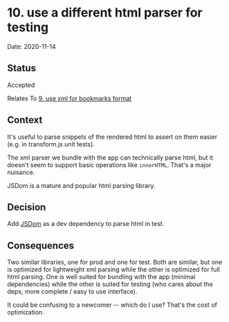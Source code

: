 # 10. use a different html parser for testing

Date: 2020-11-14

## Status

Accepted

Relates To [9. use xml for bookmarks format](0009-use-xml-for-bookmarks-format.md)

## Context

It's useful to parse snippets of the rendered html to assert on them easier
(e.g. in transform.js unit tests). 

The xml parser we bundle with the app can technically parse html, but it doesn't
seem to support basic operations like `innerHTML`. That's a major nuisance.

JSDom is a mature and popular html parsing library.

## Decision

Add [JSDom](https://www.npmjs.com/package/jsdom) as a dev dependency to parse html in test.

## Consequences

Two similar libraries, one for prod and one for test. Both are similar, but one
is optimized for lightweight xml parsing while the other is optimized for full
html parsing. One is well suited for bundling with the app (minimal
dependencies) while the other is suited for testing (who cares about the deps;
more complete / easy to use interface). 

It could be confusing to a newcomer -- which do I use? That's the cost of
optimization.
